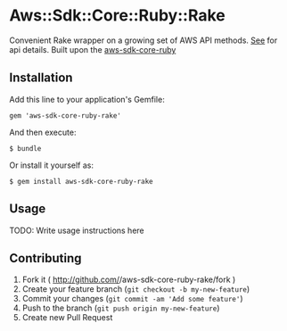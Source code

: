 # Aws::Sdk::Core::Ruby::Rake

Convenient Rake wrapper on a growing set of AWS API methods. [See](http://docs.aws.amazon.com/sdkforruby/api/frames.html)
for api details. Built upon the [aws-sdk-core-ruby](https://github.com/aws/aws-sdk-core-ruby)

## Installation

Add this line to your application's Gemfile:

    gem 'aws-sdk-core-ruby-rake'

And then execute:

    $ bundle

Or install it yourself as:

    $ gem install aws-sdk-core-ruby-rake

## Usage

TODO: Write usage instructions here

## Contributing

1. Fork it ( http://github.com/<my-github-username>/aws-sdk-core-ruby-rake/fork )
2. Create your feature branch (`git checkout -b my-new-feature`)
3. Commit your changes (`git commit -am 'Add some feature'`)
4. Push to the branch (`git push origin my-new-feature`)
5. Create new Pull Request
